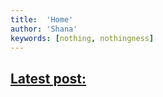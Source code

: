 ```yaml
---
title:  'Home'
author: 'Shana'
keywords: [nothing, nothingness]
---
```


## [Latest post:](/posts/)
